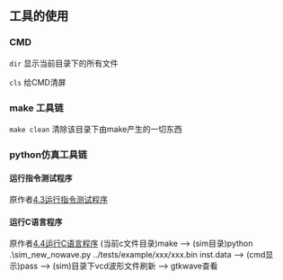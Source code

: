 ## 工具的使用



### CMD
`dir`
显示当前目录下的所有文件

`cls`
给CMD清屏


### make 工具链
`make clean`
清除该目录下由make产生的一切东西


### python仿真工具链
#### 运行指令测试程序
原作者[4.3运行指令测试程序](https://gitee.com/liangkangnan/tinyriscv#431-%E8%BF%90%E8%A1%8C%E6%97%A7%E7%9A%84%E6%8C%87%E4%BB%A4%E6%B5%8B%E8%AF%95%E7%A8%8B%E5%BA%8F)
#### 运行C语言程序
原作者[4.4运行C语言程序](https://gitee.com/liangkangnan/tinyriscv#44%E8%BF%90%E8%A1%8Cc%E8%AF%AD%E8%A8%80%E7%A8%8B%E5%BA%8F)
(当前c文件目录)make --> (sim目录)python .\sim_new_nowave.py ../tests/example/xxx/xxx.bin inst.data --> (cmd显示)pass --> (sim)目录下vcd波形文件刷新 --> gtkwave查看


